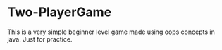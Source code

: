 # Two-PlayerGame
This is a very simple beginner level game made using oops concepts in java. Just for practice.

